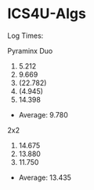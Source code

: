# ICS4U-Algs

Log Times:

Pyraminx Duo
1. 5.212
2. 9.669
3. (22.782)
4. (4.945)
5. 14.398
- Average: 9.780  

2x2
1. 14.675
2. 13.880
3. 11.750
- Average: 13.435
